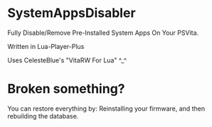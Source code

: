 # SystemAppsDisabler
Fully Disable/Remove Pre-Installed System Apps On Your PSVita.

Written in Lua-Player-Plus

Uses CelesteBlue's "VitaRW For Lua" ^_^ 

# Broken something?
You can restore everything by:
Reinstalling your firmware, and then rebuilding the database.
